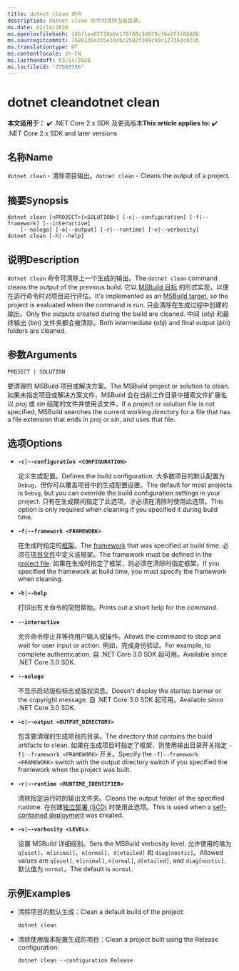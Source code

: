 ```yaml
---
title: dotnet clean 命令
description: dotnet clean 命令可清除当前目录。
ms.date: 02/14/2020
ms.openlocfilehash: 186f1ea07718a8e178f88c3d079cf6e2f1f8660b
ms.sourcegitcommit: 7588136e355e10cbc2582f389c90c127363c02a5
ms.translationtype: HT
ms.contentlocale: zh-CN
ms.lasthandoff: 03/14/2020
ms.locfileid: "77503756"
---
```

# <a name="dotnet-clean"></a><span data-ttu-id="7da5a-103">dotnet clean</span><span class="sxs-lookup"><span data-stu-id="7da5a-103">dotnet clean</span></span>

<span data-ttu-id="7da5a-104">**本文适用于：** ✔️ .NET Core 2.x SDK 及更高版本</span><span class="sxs-lookup"><span data-stu-id="7da5a-104">**This article applies to:** ✔️ .NET Core 2.x SDK and later versions</span></span>

## <a name="name"></a><span data-ttu-id="7da5a-105">名称</span><span class="sxs-lookup"><span data-stu-id="7da5a-105">Name</span></span>

<span data-ttu-id="7da5a-106">`dotnet clean` - 清除项目输出。</span><span class="sxs-lookup"><span data-stu-id="7da5a-106">`dotnet clean` - Cleans the output of a project.</span></span>

## <a name="synopsis"></a><span data-ttu-id="7da5a-107">摘要</span><span class="sxs-lookup"><span data-stu-id="7da5a-107">Synopsis</span></span>

```dotnetcli
dotnet clean [<PROJECT>|<SOLUTION>] [-c|--configuration] [-f|--framework] [--interactive]
    [--nologo] [-o|--output] [-r|--runtime] [-v|--verbosity]
dotnet clean [-h|--help]
```

## <a name="description"></a><span data-ttu-id="7da5a-108">说明</span><span class="sxs-lookup"><span data-stu-id="7da5a-108">Description</span></span>

<span data-ttu-id="7da5a-109">`dotnet clean` 命令可清除上一个生成的输出。</span><span class="sxs-lookup"><span data-stu-id="7da5a-109">The `dotnet clean` command cleans the output of the previous build.</span></span> <span data-ttu-id="7da5a-110">它以 [MSBuild 目标](/visualstudio/msbuild/msbuild-targets) 的形式实现，以便在运行命令时对项目进行评估。</span><span class="sxs-lookup"><span data-stu-id="7da5a-110">It's implemented as an [MSBuild target](/visualstudio/msbuild/msbuild-targets), so the project is evaluated when the command is run.</span></span> <span data-ttu-id="7da5a-111">只会清除在生成过程中创建的输出。</span><span class="sxs-lookup"><span data-stu-id="7da5a-111">Only the outputs created during the build are cleaned.</span></span> <span data-ttu-id="7da5a-112">中间 (*obj*) 和最终输出 (*bin*) 文件夹都会被清除。</span><span class="sxs-lookup"><span data-stu-id="7da5a-112">Both intermediate (*obj*) and final output (*bin*) folders are cleaned.</span></span>

## <a name="arguments"></a><span data-ttu-id="7da5a-113">参数</span><span class="sxs-lookup"><span data-stu-id="7da5a-113">Arguments</span></span>

`PROJECT | SOLUTION`

<span data-ttu-id="7da5a-114">要清理的 MSBuild 项目或解决方案。</span><span class="sxs-lookup"><span data-stu-id="7da5a-114">The MSBuild project or solution to clean.</span></span> <span data-ttu-id="7da5a-115">如果未指定项目或解决方案文件，MSBuild 会在当前工作目录中搜索文件扩展名以 *proj* 或 *sln* 结尾的文件并使用该文件。</span><span class="sxs-lookup"><span data-stu-id="7da5a-115">If a project or solution file is not specified, MSBuild searches the current working directory for a file that has a file extension that ends in *proj* or *sln*, and uses that file.</span></span>

## <a name="options"></a><span data-ttu-id="7da5a-116">选项</span><span class="sxs-lookup"><span data-stu-id="7da5a-116">Options</span></span>

* **`-c|--configuration <CONFIGURATION>`**

  <span data-ttu-id="7da5a-117">定义生成配置。</span><span class="sxs-lookup"><span data-stu-id="7da5a-117">Defines the build configuration.</span></span> <span data-ttu-id="7da5a-118">大多数项目的默认配置为 `Debug`，但你可以覆盖项目中的生成配置设置。</span><span class="sxs-lookup"><span data-stu-id="7da5a-118">The default for most projects is `Debug`, but you can override the build configuration settings in your project.</span></span> <span data-ttu-id="7da5a-119">只有在生成期间指定了此选项，才必须在清除时使用此选项。</span><span class="sxs-lookup"><span data-stu-id="7da5a-119">This option is only required when cleaning if you specified it during build time.</span></span>

* **`-f|--framework <FRAMEWORK>`**

  <span data-ttu-id="7da5a-120">在生成时指定的[框架](../../standard/frameworks.md)。</span><span class="sxs-lookup"><span data-stu-id="7da5a-120">The [framework](../../standard/frameworks.md) that was specified at build time.</span></span> <span data-ttu-id="7da5a-121">必须在[项目文件](csproj.md)中定义该框架。</span><span class="sxs-lookup"><span data-stu-id="7da5a-121">The framework must be defined in the [project file](csproj.md).</span></span> <span data-ttu-id="7da5a-122">如果在生成时指定了框架，则必须在清除时指定框架。</span><span class="sxs-lookup"><span data-stu-id="7da5a-122">If you specified the framework at build time, you must specify the framework when cleaning.</span></span>

* **`-h|--help`**

  <span data-ttu-id="7da5a-123">打印出有关命令的简短帮助。</span><span class="sxs-lookup"><span data-stu-id="7da5a-123">Prints out a short help for the command.</span></span>

* **`--interactive`**

  <span data-ttu-id="7da5a-124">允许命令停止并等待用户输入或操作。</span><span class="sxs-lookup"><span data-stu-id="7da5a-124">Allows the command to stop and wait for user input or action.</span></span> <span data-ttu-id="7da5a-125">例如，完成身份验证。</span><span class="sxs-lookup"><span data-stu-id="7da5a-125">For example, to complete authentication.</span></span> <span data-ttu-id="7da5a-126">自 .NET Core 3.0 SDK 起可用。</span><span class="sxs-lookup"><span data-stu-id="7da5a-126">Available since .NET Core 3.0 SDK.</span></span>

* **`--nologo`**

  <span data-ttu-id="7da5a-127">不显示启动版权标志或版权消息。</span><span class="sxs-lookup"><span data-stu-id="7da5a-127">Doesn't display the startup banner or the copyright message.</span></span> <span data-ttu-id="7da5a-128">自 .NET Core 3.0 SDK 起可用。</span><span class="sxs-lookup"><span data-stu-id="7da5a-128">Available since .NET Core 3.0 SDK.</span></span>

* **`-o|--output <OUTPUT_DIRECTORY>`**

  <span data-ttu-id="7da5a-129">包含要清理的生成项目的目录。</span><span class="sxs-lookup"><span data-stu-id="7da5a-129">The directory that contains the build artifacts to clean.</span></span> <span data-ttu-id="7da5a-130">如果在生成项目时指定了框架，则使用输出目录开关指定 `-f|--framework <FRAMEWORK>` 开关。</span><span class="sxs-lookup"><span data-stu-id="7da5a-130">Specify the `-f|--framework <FRAMEWORK>` switch with the output directory switch if you specified the framework when the project was built.</span></span>

* **`-r|--runtime <RUNTIME_IDENTIFIER>`**

  <span data-ttu-id="7da5a-131">清除指定运行时的输出文件夹。</span><span class="sxs-lookup"><span data-stu-id="7da5a-131">Cleans the output folder of the specified runtime.</span></span> <span data-ttu-id="7da5a-132">在创建[独立部署 (SCD)](../deploying/index.md#publish-self-contained) 时使用此选项。</span><span class="sxs-lookup"><span data-stu-id="7da5a-132">This is used when a [self-contained deployment](../deploying/index.md#publish-self-contained) was created.</span></span>

* **`-v|--verbosity <LEVEL>`**

  <span data-ttu-id="7da5a-133">设置 MSBuild 详细级别。</span><span class="sxs-lookup"><span data-stu-id="7da5a-133">Sets the MSBuild verbosity level.</span></span> <span data-ttu-id="7da5a-134">允许使用的值为 `q[uiet]`、`m[inimal]`、`n[ormal]`、`d[etailed]` 和 `diag[nostic]`。</span><span class="sxs-lookup"><span data-stu-id="7da5a-134">Allowed values are `q[uiet]`, `m[inimal]`, `n[ormal]`, `d[etailed]`, and `diag[nostic]`.</span></span> <span data-ttu-id="7da5a-135">默认值为 `normal`。</span><span class="sxs-lookup"><span data-stu-id="7da5a-135">The default is `normal`.</span></span>

## <a name="examples"></a><span data-ttu-id="7da5a-136">示例</span><span class="sxs-lookup"><span data-stu-id="7da5a-136">Examples</span></span>

* <span data-ttu-id="7da5a-137">清除项目的默认生成：</span><span class="sxs-lookup"><span data-stu-id="7da5a-137">Clean a default build of the project:</span></span>

  ```dotnetcli
  dotnet clean
  ```

* <span data-ttu-id="7da5a-138">清除使用版本配置生成的项目：</span><span class="sxs-lookup"><span data-stu-id="7da5a-138">Clean a project built using the Release configuration:</span></span>

  ```dotnetcli
  dotnet clean --configuration Release
  ```
